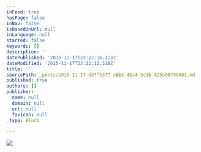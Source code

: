 ```yaml
---
inFeed: true
hasPage: false
inNav: false
isBasedOnUrl: null
inLanguage: null
starred: false
keywords: []
description: ''
datePublished: '2015-11-17T22:22:16.113Z'
dateModified: '2015-11-17T22:22:12.510Z'
title: ''
sourcePath: _posts/2015-11-17-d07f5377-e6b8-48a4-9e3b-425b00708481.md
published: true
authors: []
publisher:
  name: null
  domain: null
  url: null
  favicon: null
_type: Blurb

---
```

![](https://the-grid-user-content.s3-us-west-2.amazonaws.com/e7a28e78-cb58-4b83-9e6c-58bbf779e3f1.jpg)